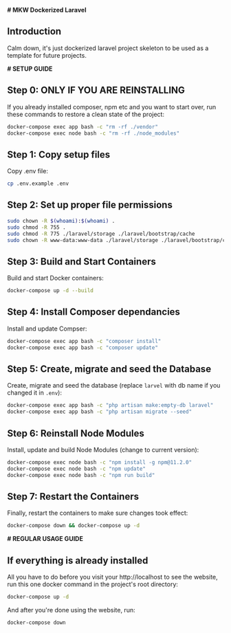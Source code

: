 **# MKW Dockerized Laravel**

## Introduction
Calm down, it's just dockerized laravel project skeleton to be used as a template for future projects.

**# SETUP GUIDE**

## Step 0: ONLY IF YOU ARE REINSTALLING
If you already installed composer, npm etc and you want to start over, run these commands to restore a clean state of the project:
```sh
docker-compose exec app bash -c "rm -rf ./vendor"
docker-compose exec node bash -c "rm -rf ./node_modules"
```

## Step 1: Copy setup files
Copy .env file:
```sh
cp .env.example .env
```

## Step 2: Set up proper file permissions
```sh
sudo chown -R $(whoami):$(whoami) .
sudo chmod -R 755 .
sudo chmod -R 775 ./laravel/storage ./laravel/bootstrap/cache
sudo chown -R www-data:www-data ./laravel/storage ./laravel/bootstrap/cache
```

## Step 3: Build and Start Containers
Build and start Docker containers:
```sh
docker-compose up -d --build
```

## Step 4: Install Composer dependancies
Install and update Compser:
```sh
docker-compose exec app bash -c "composer install"
docker-compose exec app bash -c "composer update"
```

## Step 5: Create, migrate and seed the Database
Create, migrate and seed the database (replace `larvel` with db name if you changed it in `.env`):
```sh
docker-compose exec app bash -c "php artisan make:empty-db laravel"
docker-compose exec app bash -c "php artisan migrate --seed"
```

## Step 6: Reinstall Node Modules
Install, update and build Node Modules (change to current version):
```sh
docker-compose exec node bash -c "npm install -g npm@11.2.0"
docker-compose exec node bash -c "npm update"
docker-compose exec node bash -c "npm run build"
```

## Step 7: Restart the Containers
Finally, restart the containers to make sure changes took effect:
```sh
docker-compose down && docker-compose up -d
```

**# REGULAR USAGE GUIDE**

## If everything is already installed
All you have to do before you visit your http://localhost to see the website, run this one docker command in the project's root directory:
```sh
docker-compose up -d
```
And after you're done using the website, run:
```sh
docker-compose down
```
